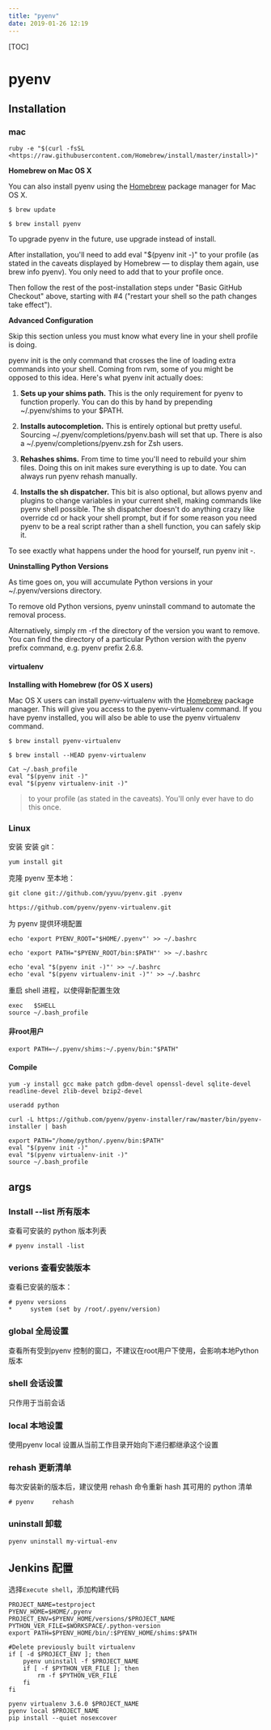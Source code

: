 ```yaml
---
title: "pyenv"
date: 2019-01-26 12:19
---
```



[TOC]



# pyenv



## Installation


### mac

```
ruby -e "$(curl -fsSL <https://raw.githubusercontent.com/Homebrew/install/master/install>)" 
```

**Homebrew on Mac OS X**

You can also install pyenv using the [Homebrew](http://brew.sh/) package manager for Mac OS X.



```
$ brew update

$ brew install pyenv
```

To upgrade pyenv in the future, use upgrade instead of install.



After installation, you'll need to add eval "$(pyenv init -)" to your profile (as stated in the caveats displayed by Homebrew — to display them again, use brew info pyenv). You only need to add that to your profile once.



Then follow the rest of the post-installation steps under "Basic GitHub Checkout" above, starting with #4 ("restart your shell so the path changes take effect").



**Advanced Configuration**

Skip this section unless you must know what every line in your shell profile is doing.



pyenv init is the only command that crosses the line of loading extra commands into your shell. Coming from rvm, some of you might be opposed to this idea. Here's what pyenv init actually does:



1. **Sets up your shims path.** This is the only requirement for pyenv to function properly. You can do this by hand by prepending ~/.pyenv/shims to your $PATH.

   

2. **Installs autocompletion.** This is entirely optional but pretty useful. Sourcing ~/.pyenv/completions/pyenv.bash will set that up. There is also a ~/.pyenv/completions/pyenv.zsh for Zsh users.

   

3. **Rehashes shims.** From time to time you'll need to rebuild your shim files. Doing this on init makes sure everything is up to date. You can always run pyenv rehash manually.

   

4. **Installs the sh dispatcher.** This bit is also optional, but allows pyenv and plugins to change variables in your current shell, making commands like pyenv shell possible. The sh dispatcher doesn't do anything crazy like override cd or hack your shell prompt, but if for some reason you need pyenv to be a real script rather than a shell function, you can safely skip it.

   

To see exactly what happens under the hood for yourself, run pyenv init -.



**Uninstalling Python Versions**

As time goes on, you will accumulate Python versions in your ~/.pyenv/versions directory.



To remove old Python versions, pyenv uninstall command to automate the removal process.



Alternatively, simply rm -rf the directory of the version you want to remove. You can find the directory of a particular Python version with the pyenv prefix command, e.g. pyenv prefix 2.6.8.



#### virtualenv

**Installing with Homebrew (for OS X users)**

Mac OS X users can install pyenv-virtualenv with the [Homebrew](http://brew.sh/) package manager. This will give you access to the pyenv-virtualenv command. If you have pyenv installed, you will also be able to use the pyenv virtualenv command.



```
$ brew install pyenv-virtualenv
```

```
$ brew install --HEAD pyenv-virtualenv
```

```
Cat ~/.bash_profile 
eval "$(pyenv init -)" 
eval "$(pyenv virtualenv-init -)" 
```

> to your profile (as stated in the caveats). You'll only ever have to do this once.



### Linux

安装 安装 git：

```
yum install git
```



克隆 pyenv 至本地：

```
git clone git://github.com/yyuu/pyenv.git .pyenv
```

```
https://github.com/pyenv/pyenv-virtualenv.git
```



为 pyenv 提供环境配置

```
echo 'export PYENV_ROOT="$HOME/.pyenv"' >> ~/.bashrc

echo 'export PATH="$PYENV_ROOT/bin:$PATH"' >> ~/.bashrc

echo 'eval "$(pyenv init -)"' >> ~/.bashrc
echo 'eval "$(pyenv virtualenv-init -)"' >> ~/.bashrc
```



重启 shell 进程，以使得新配置生效

```
exec   $SHELL
source ~/.bash_profile
```



#### 非root用户

```
export PATH=~/.pyenv/shims:~/.pyenv/bin:"$PATH"
```



#### Compile

```
yum -y install gcc make patch gdbm-devel openssl-devel sqlite-devel readline-devel zlib-devel bzip2-devel
```

```
useradd python

curl -L https://github.com/pyenv/pyenv-installer/raw/master/bin/pyenv-installer | bash
```



```
export PATH="/home/python/.pyenv/bin:$PATH"
eval "$(pyenv init -)"
eval "$(pyenv virtualenv-init -)"
source ~/.bash_profile
```



## args

### Install --list 所有版本

查看可安装的 python 版本列表

```
# pyenv install -list
```



### verions 查看安装版本

查看已安装的版本：

```
# pyenv versions
*     system (set by /root/.pyenv/version)
```



### global 全局设置

查看所有受到pyenv 控制的窗口，不建议在root用户下使用，会影响本地Python版本



### shell 会话设置

只作用于当前会话



### local 本地设置

使用pyenv local 设置从当前工作目录开始向下递归都继承这个设置





### rehash 更新清单

每次安装新的版本后，建议使用 rehash 命令重新 hash 其可用的 python 清单

```
# pyenv     rehash
```



### uninstall 卸载

```
pyenv uninstall my-virtual-env
```





## Jenkins 配置

选择`Execute shell`，添加构建代码

```
PROJECT_NAME=testproject
PYENV_HOME=$HOME/.pyenv
PROJECT_ENV=$PYENV_HOME/versions/$PROJECT_NAME
PYTHON_VER_FILE=$WORKSPACE/.python-version
export PATH=$PYENV_HOME/bin/:$PYENV_HOME/shims:$PATH

#Delete previously built virtualenv
if [ -d $PROJECT_ENV ]; then
    pyenv uninstall -f $PROJECT_NAME
    if [ -f $PYTHON_VER_FILE ]; then
        rm -f $PYTHON_VER_FILE
    fi
fi

pyenv virtualenv 3.6.0 $PROJECT_NAME
pyenv local $PROJECT_NAME
pip install --quiet nosexcover
```


